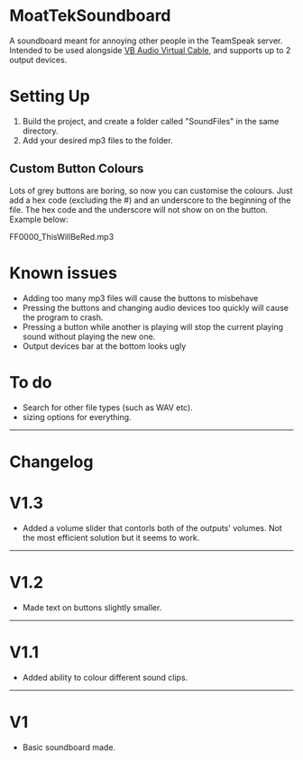 # MoatTekSoundboard
A soundboard meant for annoying other people in the TeamSpeak server.
Intended to be used alongside [VB Audio Virtual Cable](https://www.vb-audio.com/Cable/), and supports up to 2 output devices.

# Setting Up
1) Build the project, and create a folder called "SoundFiles" in the same directory.
2) Add your desired mp3 files to the folder.

## Custom Button Colours
Lots of grey buttons are boring, so now you can customise the colours. Just add a hex code (excluding the #) and an underscore to the beginning of the file. The hex code and the underscore will not show on on the button. Example below:

FF0000_ThisWillBeRed.mp3

# Known issues
- Adding too many mp3 files will cause the buttons to misbehave
- Pressing the buttons and changing audio devices too quickly will cause the program to crash.
- Pressing a button while another is playing will stop the current playing sound without playing the new one.
- Output devices bar at the bottom looks ugly

# To do
- Search for other file types (such as WAV etc).
- sizing options for everything.

---

# Changelog
# V1.3
- Added a volume slider that contorls both of the outputs' volumes. Not the most efficient solution but it seems to work.
---

# V1.2
- Made text on buttons slightly smaller.

---

# V1.1
- Added ability to colour different sound clips.

---

# V1
- Basic soundboard made.
